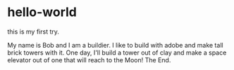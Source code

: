 # hello-world
this is my first try.

My name is Bob and I am a buildier. I like to build with adobe and make tall brick towers with it.  One day, I'll build a tower out of clay and make a space elevator out of one that will reach to the Moon!
The End.
